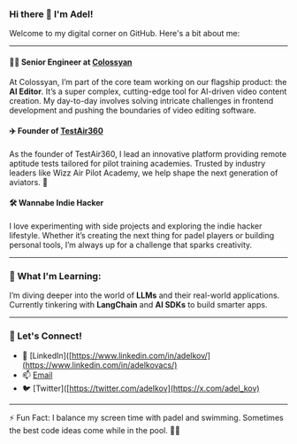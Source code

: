### Hi there 👋 I'm Adel!  
Welcome to my digital corner on GitHub. Here's a bit about me:

---

#### 👨‍💻 Senior Engineer at [Colossyan](https://colossyan.com/)  
At Colossyan, I’m part of the core team working on our flagship product: the **AI Editor**. It’s a super complex, cutting-edge tool for AI-driven video content creation. My day-to-day involves solving intricate challenges in frontend development and pushing the boundaries of video editing software.

#### ✈️ Founder of [TestAir360](https://testair360.com/)  
As the founder of TestAir360, I lead an innovative platform providing remote aptitude tests tailored for pilot training academies. Trusted by industry leaders like Wizz Air Pilot Academy, we help shape the next generation of aviators. 🚀

#### 🛠️ Wannabe Indie Hacker  
I love experimenting with side projects and exploring the indie hacker lifestyle. Whether it’s creating the next thing for padel players or building personal tools, I’m always up for a challenge that sparks creativity.

---

### 🌱 What I'm Learning:  
I’m diving deeper into the world of **LLMs** and their real-world applications. Currently tinkering with **LangChain** and **AI SDKs** to build smarter apps.

---

### 🎯 Let's Connect!  
- 💼 [LinkedIn]([https://www.linkedin.com/in/adelkov/](https://www.linkedin.com/in/adelkovacs/)
- 📫 [Email](mailto:kovacsadel12@gmail.com)  
- 🐦 [Twitter]([https://twitter.com/adelkov](https://x.com/adel_kov)

---

⚡ Fun Fact: I balance my screen time with padel and swimming. Sometimes the best code ideas come while in the pool. 🏊‍♂️  

